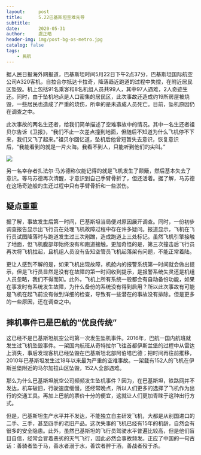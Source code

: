 ```yaml
---
layout:     post
title:      5.22巴基斯坦空难先导 
subtitle:   
date:       2020-05-31
author:     虞正皓
header-img: img/post-bg-os-metro.jpg
catalog: false 
tags:
    - 民航
---
```

据人民日报海外网报道，巴基斯坦时间5月22日下午2点37分，巴基斯坦国际航空公司A320客机，自拉合尔抵达卡拉奇，降落趋近跑道的过程中失控，在附近居民区坠毁。机上包括91名乘客和8名机组人员共99人，其中97人遇难，2人奇迹生还。同时，由于坠机地点是人口密集的居民区，此次事故还造成约19所房屋被烧毁，一些居民也造成了严重的烧伤，所幸的是未造成人员死亡。目前，坠机原因仍在调查之中。

此次事故的两名生还者，给我们简单描述了空难事故中的情况。其中一名生还者祖贝尔告诉《卫报》，“我们不止一次差点撞到地面，但随后不知道为什么飞机停不下来，我们又飞了起来。”祖贝尔回忆道，坠机后他曾短暂失去意识，恢复意识后，“我能看到的就是一片火海。我看不到人，只能听到他们的尖叫。”

![](https://tva1.sinaimg.cn/large/007S8ZIlly1gfbetkumnnj30k90ddgyn.jpg)

另一名幸存者扎法尔·马苏德称仅能记得的就是飞机发生了颠簸，然后基本失去了意识。等马苏德再次清醒，才意识到自己手臂骨折了，但还活着。据了解，马苏德在这场奇迹般的生还过程中只有手臂骨折和一些淤伤。

## 疑点重重

据了解，事故发生后第一时间，巴基斯坦当局便对原因展开调查。同时，一份初步调查报告显示出飞行员在处理飞机故障过程中存在许多疑问。报道显示，飞机在飞行员试图降落时与跑道发生过三次剐蹭，造成跑道上三处标记。虽然飞机引擎接触了地面，但飞机腹部却始终没有和跑道接触。更加奇怪的是，第三次撞击后飞行员再次将飞机拉起，且机组人员没有告知空管员飞机起落架有问题，不能正常着陆。

更让人感到不解的是，如果飞机出现故障，机舱内的报警系统第一时间就会做出提示，但是飞行员显然是没有在故障的第一时间收到提示，是报警系统失灵还是机组人员忽略，我们不得而知。此外，飞机上所有系统一般都会有自动备份功能，如果在事发时有系统发生故障，为什么备份的系统没有得到启用？所以此次事故有可能是飞机在起飞前没有做到详细的检查，导致有一些潜在的事故没有排除。但是更多的一些原因，还在调查之中。

## 摔机事件已是巴航的“优良传统”

这已经不是巴基斯坦航空公司第一次发生坠机事件。2016年，巴航一国内航班就发生过飞机坠毁事件。一架国内航班从奇特拉尔飞往首都伊斯兰堡的过程中从雷达上消失，事后发现客机已经坠毁在巴基斯坦北部阿伯塔巴德；把时间再往前推移，2010年巴基斯坦发生过18年以来最为严重的空难事故。一架载有152人的飞机在伊斯兰堡附近的马尔加拉山区坠毁，152人全部遇难。

那么为什么巴基斯坦航空公司频频发生坠机事件？因为，在巴基斯坦，铁路网并不发达，机车破旧，行驶速度缓慢，还经常晚点，所以人们更多的选择了飞机作为出行的交通工具。再加上巴航的票价十分的便宜，这就让人们更加青睐于这种出行方式。

但是，巴基斯坦生产水平并不发达，不能独立自主研发飞机，大都是从别国进口的二手、三手，甚至四手的老旧产品。这次失事的飞机已经有15年的机龄，自然会有很多的安全隐患。此外，虽然巴基斯坦的飞行员驾驶水平普遍比较高，但是他们盲目自信，经常会冒着恶劣的天气飞行，因此必然会事故频发。正应了中国的一句古话：善骑者坠于马，善水者溺于水，善饮者醉于酒，善战者殁于杀。

